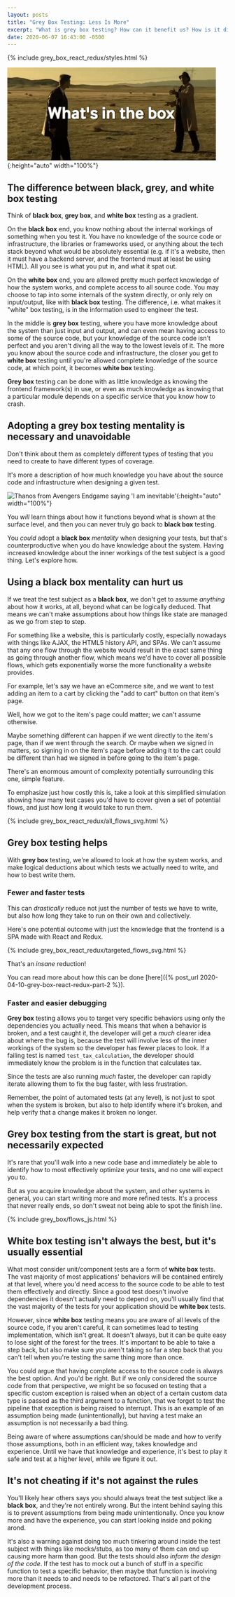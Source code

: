 ```yaml
---
layout: posts
title: "Grey Box Testing: Less Is More"
excerpt: "What is grey box testing? How can it benefit us? How is it different from white or black box testing? Are they all required? Do they dictate how we design our tests? Or should they inform how we design them?"
date: 2020-06-07 16:43:00 -0500
---
```


{% include grey_box_react_redux/styles.html %}

![Brad Pitt in Se7en shouting "what's in the box?"](/images/whats_in_the_box.gif){:height="auto" width="100%"}

## The difference between black, grey, and white box testing

Think of **black box**, **grey box**, and **white box** testing as a gradient.

On the **black box** end, you know nothing about the internal workings of something when you test it. You have no knowledge of the source code or infrastructure, the libraries or frameworks used, or anything about the tech stack beyond what would be absolutely essential (e.g. if it's a website, then it must have a backend server, and the frontend must at least be using HTML). All you see is what you put in, and what it spat out.

On the **white box** end, you are allowed pretty much perfect knowledge of how the system works, and complete access to all source code. You may choose to tap into some internals of the system directly, or only rely on input/output, like with **black box** testing. The difference, i.e. what makes it "white" box testing, is in the information used to engineer the test.

In the middle is **grey box** testing, where you have more knowledge about the system than just input and output, and can even mean having access to some of the source code, but your knowledge of the source code isn't perfect and you aren't diving all the way to the lowest levels of it. The more you know about the source code and infrastructure, the closer you get to **white box** testing until you're allowed complete knowledge of the source code, at which point, it becomes **white box** testing.

**Grey box** testing can be done with as little knowledge as knowing the frontend framework(s) in use, or even as much knowledge as knowing that a particular module depends on a specific service that you know how to crash.

## Adopting a **grey box** testing mentality is necessary and unavoidable

Don't think about them as completely different types of testing that you need to create to have different types of coverage.

It's more a description of how much knowledge you have about the source code and infrastructure when designing a given test.

![Thanos from Avengers Endgame saying 'I am inevitable'](/images/inevitable.gif){:height="auto" width="100%"}

You _will_ learn things about how it functions beyond what is shown at the surface level, and then you can never truly go back to **black box** testing.

You _could_ adopt a **black box** _mentality_ when designing your tests, but that's counterproductive when you do have knowledge about the system. Having increased knowledge about the inner workings of the test subject is a good thing. Let's explore how.

## Using a **black box** mentality can hurt us

If we treat the test subject as a **black box**, we don't get to assume _anything_ about how it works, at all, beyond what can be logically deduced. That means we can't make assumptions about how things like state are managed as we go from step to step.

For something like a website, this is particularly costly, especially nowadays with things like AJAX, the HTML5 history API, and SPAs. We can't assume that any one flow through the website would result in the exact same thing as going through another flow, which means we'd have to cover all possible flows, which gets exponentially worse the more functionality a website provides.

For example, let's say we have an eCommerce site, and we want to test adding an item to a cart by clicking the "add to cart" button on that item's page. 

Well, how we got to the item's page could matter; we can't assume otherwise.

Maybe something different can happen if we went directly to the item's page, than if we went through the search. Or maybe when we signed in matters, so signing in on the item's page before adding it to the cart could be different than had we signed in before going to the item's page.

There's an enormous amount of complexity potentially surrounding this one, simple feature.

To emphasize just how costly this is, take a look at this simplified simulation showing how many test cases you'd have to cover given a set of potential flows, and just how long it would take to run them.

{% include grey_box_react_redux/all_flows_svg.html %}

## **Grey box** testing helps

With **grey box** testing, we're allowed to look at how the system works, and make logical deductions about which tests we actually need to write, and how to best write them.

### Fewer and faster tests

This can _drastically_ reduce not just the number of tests we have to write, but also how long they take to run on their own and collectively.

Here's one potential outcome with just the knowledge that the frontend is a SPA made with React and Redux.

{% include grey_box_react_redux/targeted_flows_svg.html %}

That's an _insane_ reduction!

You can read more about how this can be done [here]({% post_url 2020-04-10-grey-box-react-redux-part-2 %}).

### Faster and easier debugging

**Grey box** testing allows you to target very specific behaviors using only the dependencies you actually need. This means that when a behavior is broken, and a test caught it, the developer will get a _much_ clearer idea about where the bug is, because the test will involve less of the inner workings of the system so the developer has fewer places to look. If a failing test is named `test_tax_calculation`, the developer should immediately know the problem is in the function that calculates tax.

Since the tests are also running _much_ faster, the developer can rapidly iterate allowing them to fix the bug faster, with less frustration.

Remember, the point of automated tests (at any level), is not just to spot when the system is broken, but also to help identify where it's broken, and help verify that a change makes it broken no longer.

## **Grey box** testing from the start is great, but not necessarily expected

It's rare that you'll walk into a new code base and immediately be able to identify how to most effectively optimize your tests, and no one will expect you to.

But as you acquire knowledge about the system, and other systems in general, you can start writing more and more refined tests. It's a process that never really ends, so don't sweat not being able to spot the finish line.

{% include grey_box/flows_js.html %}

## **White box** testing isn't always the best, but it's usually essential

What most consider unit/component tests are a form of **white box** tests. The vast majority of most applications' behaviors will be contained entirely at that level, where you'd need access to the source code to be able to test them effectively and directly. Since a good test doesn't involve dependencies it doesn't actually need to depend on, you'll usually find that the vast majority of the tests for your application should be **white box** tests.

However, since **white box** testing means you are aware of all levels of the source code, if you aren't careful, it can sometimes lead to testing implementation, which isn't great. It doesn't always, but it can be quite easy to lose sight of the forest for the trees. It's important to be able to take a step back, but also make sure you aren't taking so far a step back that you can't tell when you're testing the same thing more than once.

You could argue that having complete access to the source code is always the best option. And you'd be right. But if we only considered the source code from that perspective, we might be so focused on testing that a specific custom exception is raised when an object of a certain custom data type is passed as the third argument to a function, that we forget to test the pipeline that exception is being raised to interrupt. This is an example of an assumption being made (unintentionally), but having a test make an assumption is not necessarily a bad thing.

Being aware of where assumptions can/should be made and how to verify those assumptions, both in an efficient way, takes knowledge and experience. Until we have that knowledge and experience, it's best to play it safe and test at a higher level, while we figure it out.

## It's not cheating if it's not against the rules

You'll likely hear others says you should always treat the test subject like a **black box**, and they're not entirely wrong. But the intent behind saying this is to prevent assumptions from being made unintentionally. Once you know more and have the experience, you can start looking inside and poking arond.

It's also a warning against doing too much tinkering around inside the test subject with things like mocks/stubs, as too many of them can end up causing more harm than good. But the tests should also _inform the design of the code_. If the test has to mock out a bunch of stuff in a specific function to test a specific behavior, then maybe that function is involving more than it needs to and needs to be refactored. That's all part of the development process.
